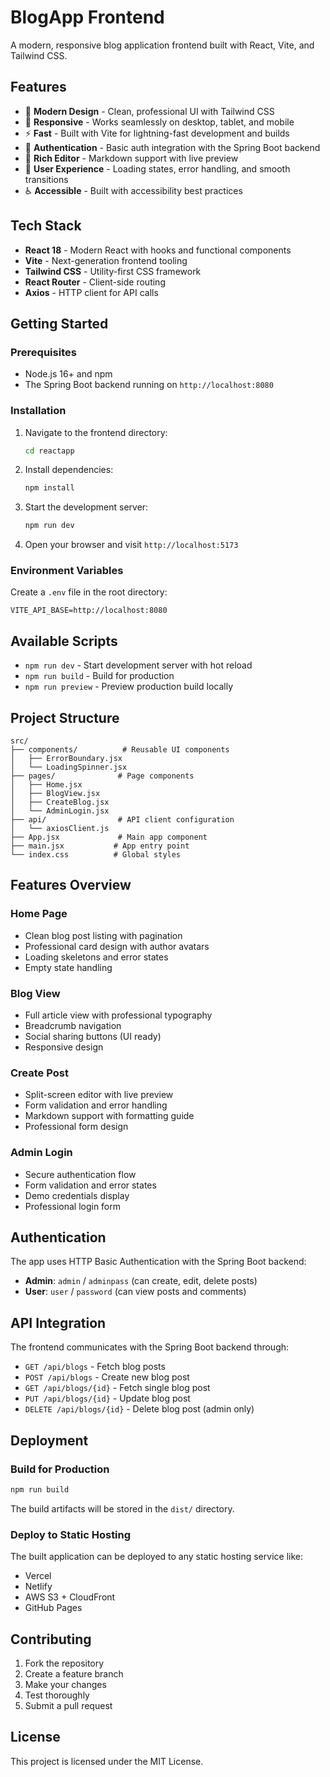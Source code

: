 # BlogApp Frontend

A modern, responsive blog application frontend built with React, Vite, and Tailwind CSS.

## Features

- 🎨 **Modern Design** - Clean, professional UI with Tailwind CSS
- 📱 **Responsive** - Works seamlessly on desktop, tablet, and mobile
- ⚡ **Fast** - Built with Vite for lightning-fast development and builds
- 🔐 **Authentication** - Basic auth integration with the Spring Boot backend
- 📝 **Rich Editor** - Markdown support with live preview
- 🎯 **User Experience** - Loading states, error handling, and smooth transitions
- ♿ **Accessible** - Built with accessibility best practices

## Tech Stack

- **React 18** - Modern React with hooks and functional components
- **Vite** - Next-generation frontend tooling
- **Tailwind CSS** - Utility-first CSS framework
- **React Router** - Client-side routing
- **Axios** - HTTP client for API calls

## Getting Started

### Prerequisites

- Node.js 16+ and npm
- The Spring Boot backend running on `http://localhost:8080`

### Installation

1. Navigate to the frontend directory:
   ```bash
   cd reactapp
   ```

2. Install dependencies:
   ```bash
   npm install
   ```

3. Start the development server:
   ```bash
   npm run dev
   ```

4. Open your browser and visit `http://localhost:5173`

### Environment Variables

Create a `.env` file in the root directory:

```env
VITE_API_BASE=http://localhost:8080
```

## Available Scripts

- `npm run dev` - Start development server with hot reload
- `npm run build` - Build for production
- `npm run preview` - Preview production build locally

## Project Structure

```
src/
├── components/          # Reusable UI components
│   ├── ErrorBoundary.jsx
│   └── LoadingSpinner.jsx
├── pages/              # Page components
│   ├── Home.jsx
│   ├── BlogView.jsx
│   ├── CreateBlog.jsx
│   └── AdminLogin.jsx
├── api/                # API client configuration
│   └── axiosClient.js
├── App.jsx             # Main app component
├── main.jsx           # App entry point
└── index.css          # Global styles
```

## Features Overview

### Home Page
- Clean blog post listing with pagination
- Professional card design with author avatars
- Loading skeletons and error states
- Empty state handling

### Blog View
- Full article view with professional typography
- Breadcrumb navigation
- Social sharing buttons (UI ready)
- Responsive design

### Create Post
- Split-screen editor with live preview
- Form validation and error handling
- Markdown support with formatting guide
- Professional form design

### Admin Login
- Secure authentication flow
- Form validation and error states
- Demo credentials display
- Professional login form

## Authentication

The app uses HTTP Basic Authentication with the Spring Boot backend:

- **Admin**: `admin` / `adminpass` (can create, edit, delete posts)
- **User**: `user` / `password` (can view posts and comments)

## API Integration

The frontend communicates with the Spring Boot backend through:

- `GET /api/blogs` - Fetch blog posts
- `POST /api/blogs` - Create new blog post
- `GET /api/blogs/{id}` - Fetch single blog post
- `PUT /api/blogs/{id}` - Update blog post
- `DELETE /api/blogs/{id}` - Delete blog post (admin only)

## Deployment

### Build for Production

```bash
npm run build
```

The build artifacts will be stored in the `dist/` directory.

### Deploy to Static Hosting

The built application can be deployed to any static hosting service like:

- Vercel
- Netlify
- AWS S3 + CloudFront
- GitHub Pages

## Contributing

1. Fork the repository
2. Create a feature branch
3. Make your changes
4. Test thoroughly
5. Submit a pull request

## License

This project is licensed under the MIT License.